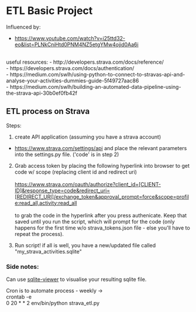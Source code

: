 # ETL Basic Project 
Influenced by:
- https://www.youtube.com/watch?v=i25ttd32-eo&list=PLNkCniHtd0PNM4NZ5etgYMw4ojid0Aa6i
<br>
useful resources:
- http://developers.strava.com/docs/reference/<br>
- https://developers.strava.com/docs/authentication/<br>
- https://medium.com/swlh/using-python-to-connect-to-stravas-api-and-analyse-your-activities-dummies-guide-5f49727aac86<br>
- https://medium.com/swlh/building-an-automated-data-pipeline-using-the-strava-api-30b0ef0fb42f<br>

## ETL process on Strava
Steps:
1) create API application (assuming you have a strava account)<br>
- https://www.strava.com/settings/api
and place the relevant parameters into the settings.py file. ('code' is in step 2)

2) Grab access token by placing the following hyperlink into browser to get code w/ scope (replacing client id and redirect uri)
<br><br>
https://www.strava.com/oauth/authorize?client_id=[CLIENT-ID]&response_type=code&redirect_uri=[REDIRECT_URI]/exchange_token&approval_prompt=force&scope=profile:read_all,activity:read_all
<br><br>
to grab the code in the hyperlink after you press authenicate. Keep that saved until you run the script, which will prompt for the code (only happens for the first time w/o strava_tokens.json file - else you'll have to repeat the process).

3) Run script! if all is well, you have a new/updated file called "my_strava_activities.sqlite"


### Side notes:
Can use [sqlite-viewer](http://inloop.github.io/sqlite-viewer/) to visualise your resulting sqlite file.<br>

Cron is to automate process - weekly -> <br>
    crontab -e  <br>
    0 20 * * 2 env/bin/python strava_etl.py
